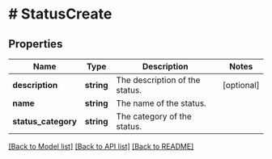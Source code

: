 # # StatusCreate

## Properties

Name | Type | Description | Notes
------------ | ------------- | ------------- | -------------
**description** | **string** | The description of the status. | [optional]
**name** | **string** | The name of the status. |
**status_category** | **string** | The category of the status. |

[[Back to Model list]](../../README.md#models) [[Back to API list]](../../README.md#endpoints) [[Back to README]](../../README.md)
